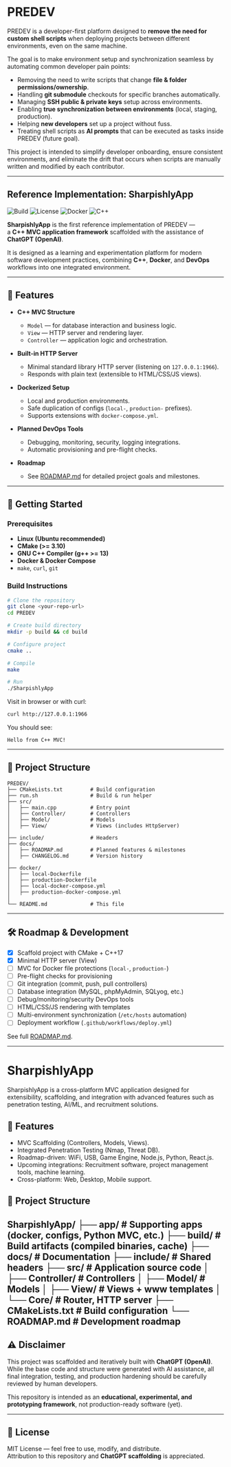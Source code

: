 # PREDEV

PREDEV is a developer-first platform designed to **remove the need for custom shell scripts** when deploying projects between different environments, even on the same machine.  

The goal is to make environment setup and synchronization seamless by automating common developer pain points:
- Removing the need to write scripts that change **file & folder permissions/ownership**.
- Handling **git submodule** checkouts for specific branches automatically.
- Managing **SSH public & private keys** setup across environments.
- Enabling **true synchronization between environments** (local, staging, production).
- Helping **new developers** set up a project without fuss.
- Treating shell scripts as **AI prompts** that can be executed as tasks inside PREDEV (future goal).

This project is intended to simplify developer onboarding, ensure consistent environments, and eliminate the drift that occurs when scripts are manually written and modified by each contributor.

---

## Reference Implementation: SharpishlyApp

![Build](https://img.shields.io/badge/build-passing-brightgreen)
![License](https://img.shields.io/badge/license-MIT-blue)
![Docker](https://img.shields.io/badge/docker-ready-blue)
![C++](https://img.shields.io/badge/C++-17-orange)

**SharpishlyApp** is the first reference implementation of PREDEV —  
a **C++ MVC application framework** scaffolded with the assistance of **ChatGPT (OpenAI)**.  

It is designed as a learning and experimentation platform for modern software development practices, combining **C++**, **Docker**, and **DevOps** workflows into one integrated environment.

---

## 📌 Features

- **C++ MVC Structure**
  - `Model` — for database interaction and business logic.
  - `View` — HTTP server and rendering layer.
  - `Controller` — application logic and orchestration.

- **Built-in HTTP Server**
  - Minimal standard library HTTP server (listening on `127.0.0.1:1966`).
  - Responds with plain text (extensible to HTML/CSS/JS views).

- **Dockerized Setup**
  - Local and production environments.
  - Safe duplication of configs (`local-`, `production-` prefixes).
  - Supports extensions with `docker-compose.yml`.

- **Planned DevOps Tools**
  - Debugging, monitoring, security, logging integrations.
  - Automatic provisioning and pre-flight checks.

- **Roadmap**
  - See [ROADMAP.md](docs/ROADMAP.md) for detailed project goals and milestones.

---

## 🚀 Getting Started

### Prerequisites
- **Linux (Ubuntu recommended)**
- **CMake (>= 3.10)**
- **GNU C++ Compiler (g++ >= 13)**
- **Docker & Docker Compose**
- `make`, `curl`, `git`

### Build Instructions
```bash
# Clone the repository
git clone <your-repo-url>
cd PREDEV

# Create build directory
mkdir -p build && cd build

# Configure project
cmake ..

# Compile
make

# Run
./SharpishlyApp
```

Visit in browser or with curl:
```bash
curl http://127.0.0.1:1966
```

You should see:
```
Hello from C++ MVC!
```

---

## 📂 Project Structure

```
PREDEV/
├── CMakeLists.txt         # Build configuration
├── run.sh                 # Build & run helper
├── src/
│   ├── main.cpp           # Entry point
│   ├── Controller/        # Controllers
│   ├── Model/             # Models
│   ├── View/              # Views (includes HttpServer)
│
├── include/               # Headers
├── docs/
│   ├── ROADMAP.md         # Planned features & milestones
│   ├── CHANGELOG.md       # Version history
│
├── docker/
│   ├── local-Dockerfile
│   ├── production-Dockerfile
│   ├── local-docker-compose.yml
│   ├── production-docker-compose.yml
│
└── README.md              # This file
```

---

## 🛠 Roadmap & Development

- [x] Scaffold project with CMake + C++17
- [x] Minimal HTTP server (View)
- [ ] MVC for Docker file protections (`local-`, `production-`)
- [ ] Pre-flight checks for provisioning
- [ ] Git integration (commit, push, pull controllers)
- [ ] Database integration (MySQL, phpMyAdmin, SQLyog, etc.)
- [ ] Debug/monitoring/security DevOps tools
- [ ] HTML/CSS/JS rendering with templates
- [ ] Multi-environment synchronization (`/etc/hosts` automation)
- [ ] Deployment workflow (`.github/workflows/deploy.yml`)

See full [ROADMAP.md](docs/ROADMAP.md).

---
# SharpishlyApp

SharpishlyApp is a cross-platform MVC application designed for extensibility, scaffolding, and integration with advanced features such as penetration testing, AI/ML, and recruitment solutions.  

## 🚀 Features
- MVC Scaffolding (Controllers, Models, Views).
- Integrated Penetration Testing (Nmap, Threat DB).
- Roadmap-driven: WiFi, USB, Game Engine, Node.js, Python, React.js.
- Upcoming integrations: Recruitment software, project management tools, machine learning.
- Cross-platform: Web, Desktop, Mobile support.

## 📂 Project Structure

SharpishlyApp/
├── app/ # Supporting apps (docker, configs, Python MVC, etc.)
├── build/ # Build artifacts (compiled binaries, cache)
├── docs/ # Documentation
├── include/ # Shared headers
├── src/ # Application source code
│ ├── Controller/ # Controllers
│ ├── Model/ # Models
│ ├── View/ # Views + www templates
│ └── Core/ # Router, HTTP server
├── CMakeLists.txt # Build configuration
└── ROADMAP.md # Development roadmap
---

## ⚠️ Disclaimer

This project was scaffolded and iteratively built with **ChatGPT (OpenAI)**.  
While the base code and structure were generated with AI assistance, all final integration, testing, and production hardening should be carefully reviewed by human developers.  

This repository is intended as an **educational, experimental, and prototyping framework**, not production-ready software (yet).

---

## 📜 License

MIT License — feel free to use, modify, and distribute.  
Attribution to this repository and **ChatGPT scaffolding** is appreciated.



